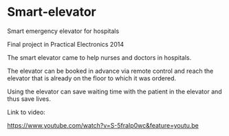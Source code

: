 # Smart-elevator
Smart emergency elevator for hospitals


Final project in Practical Electronics 2014



The smart elevator came to help nurses and doctors in hospitals.


The elevator can be booked in advance via remote control and reach the elevator that is already on the floor to which it was ordered.


Using the elevator can save waiting time with the patient in the elevator and thus save lives.









Link to video:

https://www.youtube.com/watch?v=S-5fraIp0wc&feature=youtu.be
